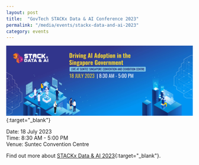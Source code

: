 ```yaml
---
layout: post
title:  "GovTech STACKx Data & AI Conference 2023"
permalink: "/media/events/stackx-data-and-ai-2023"
category: events
---
```


[![GovTech STACKx Data & AI Conference 2023](/images/media/events/1920px-STACKxData-AI-banner.png)](https://go.gov.sg/stackxdataai-gtcorp){:target="_blank"}
 


Date: 18 July 2023
<br>Time: 8:30 AM - 5:00 PM
<br>Venue: Suntec Convention Centre

Find out more about [STACKx Data & AI 2023](https://www.govtechstack.sg/stack-2022-home?utm_source=website&utm_medium=events&utm_campaign=eventpage){:target="_blank"}.
